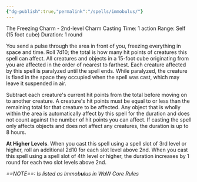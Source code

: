 ```yaml
---
{"dg-publish":true,"permalink":"/spells/immobulus/"}
---
```


The Freezing Charm - 2nd-level Charm 
Casting Time: 1 action 
Range: Self (15 foot cube) 
Duration: 1 round 

You send a pulse through the area in front of you, freezing everything in space and time. Roll 7d10; the total is how many hit points of creatures this spell can affect. All creatures and objects in a 15-foot cube originating from you are affected in the order of nearest to farthest. Each creature affected by this spell is paralyzed until the spell ends. While paralyzed, the creature is fixed in the space they occupied when the spell was cast, which may leave it suspended in air.

Subtract each creature's current hit points from the total before moving on to another creature. A creature's hit points must be equal to or less than the remaining total for that creature to be affected. Any object that is wholly within the area is automatically affect by this spell for the duration and does not count against the number of hit points you can affect. If casting the spell only affects objects and does not affect any creatures, the duration is up to 8 hours. 

**At Higher Levels**. When you cast this spell using a spell slot of 3rd level or higher, roll an additional 2d10 for each slot level above 2nd. When you cast this spell using a spell slot of 4th level or higher, the duration increases by 1 round for each two slot levels above 2nd.

*==NOTE==: Is listed as Immob**u**lus in WaW Core Rules*

